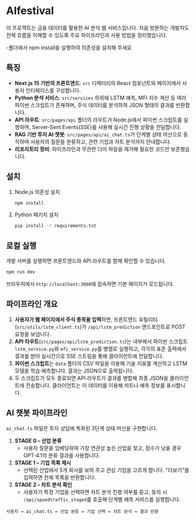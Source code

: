 # AIfestival

이 프로젝트는 금융 데이터를 활용한 AI 분석 웹 서비스입니다. 처음 방문하는 개발자도 전체 흐름을 이해할 수 있도록 주요 파이프라인과 사용 방법을 정리했습니다.
 
-폴더에서 npm install을 실행하여 의존성을 설치해 주세요

## 특징
- **Next.js 15 기반의 프론트엔드**: `src` 디렉터리의 React 컴포넌트와 페이지에서 사용자 인터페이스를 구성합니다.
- **Python 분석 서비스**: `src/services` 하위에 LSTM 예측, MFI 지수 계산 등 여러 파이썬 스크립트가 존재하며, 주식 데이터를 분석하여 JSON 형태의 결과를 반환합니다.
- **API 라우트**: `src/pages/api` 폴더의 라우트가 Node.js에서 파이썬 스크립트를 실행하며, Server‑Sent Events(SSE)를 사용해 실시간 진행 상황을 전달합니다.
- **RAG 기반 투자 AI 챗봇**: `src/pages/api/ai_chat.ts`가 단계별 상태 머신으로 동작하며 사용자의 질문을 분류하고, 관련 기업과 차트 분석까지 안내합니다.
- **리포지토리 정비**: 파이프라인과 무관한 더미 파일을 제거해 필요한 코드만 보존했습니다.
 
## 설치
1. Node.js 의존성 설치
   ```bash
   npm install
   ```
2. Python 패키지 설치
   ```bash
   pip install -r requirements.txt
   ```

## 로컬 실행
개발 서버를 실행하면 프론트엔드와 API 라우트를 함께 확인할 수 있습니다.
```bash
npm run dev
```
브라우저에서 `http://localhost:3000`에 접속하면 기본 페이지가 로드됩니다.

## 파이프라인 개요
1. **사용자가 웹 페이지에서 주식 종목을 입력**하면, 프론트엔드 유틸리티(`src/utils/lstm_client.ts`)가 `/api/lstm_prediction` 엔드포인트로 POST 요청을 보냅니다.
2. **API 라우트**(`src/pages/api/lstm_prediction.ts`)는 내부에서 파이썬 스크립트 `lstm_service.py`와 `mfi_service.py`를 병렬로 실행하고, 각각의 표준 출력에서 결과를 받아 실시간으로 SSE 스트림을 통해 클라이언트에 전달합니다.
3. **파이썬 스크립트**는 `data` 폴더의 CSV 파일을 이용해 기술 지표를 계산하고 LSTM 모델을 학습·예측합니다. 결과는 JSON으로 출력됩니다.
4. 두 스크립트가 모두 종료되면 API 라우트가 결과를 병합해 최종 JSON을 클라이언트에 전송합니다. 클라이언트는 이 데이터를 이용해 차트나 예측 정보를 표시합니다.

## AI 챗봇 파이프라인
`ai_chat.ts` 파일은 투자 상담에 특화된 3단계 상태 머신을 구현합니다.

1. **STAGE 0 – 산업 분류**
   - 사용자 질문을 임베딩하여 가장 연관성 높은 산업을 찾고, 점수가 낮을 경우 GPT‑4.1의 분류 결과를 사용합니다.
2. **STAGE 1 – 기업 목록 제시**
   - 선택된 산업에서 5개 회사를 보여 주고 관심 기업을 고르게 합니다. "더보기"를 입력하면 전체 목록을 반환합니다.
3. **STAGE 2 – 차트 분석 확인**
   - 사용자가 특정 기업을 선택하면 차트 분석 진행 여부를 묻고, 동의 시 `/api/speedtraffic_staged`를 호출해 단계별 예측 서비스를 실행합니다.

```
사용자 ↔ ai_chat.ts ↔ 산업 분류 ↔ 기업 선택 ↔ 차트 분석 ↔ 결과 반환
```

